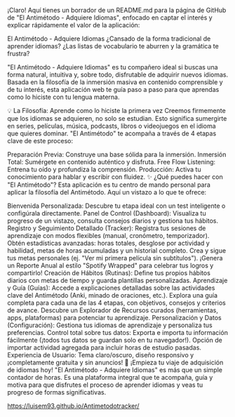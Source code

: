 ¡Claro! Aquí tienes un borrador de un README.md para la página de GitHub de "El Antimétodo - Adquiere Idiomas", enfocado en captar el interés y explicar rápidamente el valor de la aplicación:

El Antimétodo - Adquiere Idiomas
¿Cansado de la forma tradicional de aprender idiomas? ¿Las listas de vocabulario te aburren y la gramática te frustra?

"El Antimétodo - Adquiere Idiomas" es tu compañero ideal si buscas una forma natural, intuitiva y, sobre todo, disfrutable de adquirir nuevos idiomas. Basada en la filosofía de la inmersión masiva en contenido comprensible y de tu interés, esta aplicación web te guía paso a paso para que aprendas como lo hiciste con tu lengua materna.

💡 La Filosofía: Aprende como lo hiciste la primera vez
Creemos firmemente que los idiomas se adquieren, no solo se estudian. Esto significa sumergirte en series, películas, música, podcasts, libros o videojuegos en el idioma que quieres dominar. "El Antimétodo" te acompaña a través de 4 etapas clave de este proceso:

Preparación Previa: Construye una base sólida para la inmersión.
Inmersión Total: Sumérgete en contenido auténtico y disfruta.
Free Flow Listening: Entrena tu oído y profundiza la comprensión.
Producción: Activa tu conocimiento para hablar y escribir con fluidez.
✨ ¿Qué puedes hacer con "El Antimétodo"?
Esta aplicación es tu centro de mando personal para aplicar la filosofía del Antimétodo. Aquí un vistazo a lo que te ofrece:

Bienvenida Personalizada: Descubre tu etapa ideal con un test inteligente o configúrala directamente.
Panel de Control (Dashboard): Visualiza tu progreso de un vistazo, consulta consejos diarios y gestiona tus hábitos.
Registro y Seguimiento Detallado (Tracker):
Registra tus sesiones de aprendizaje con modos flexibles (manual, cronómetro, temporizador).
Obtén estadísticas avanzadas: horas totales, desglose por actividad y habilidad, metas de horas acumuladas y un historial completo.
Crea y sigue tus metas personales (ej. "Ver mi primera película sin subtítulos").
¡Genera un Reporte Anual al estilo "Spotify Wrapped" para celebrar tus logros y compartirlo!
Creación de Hábitos (Rutinas): Define tus propios hábitos diarios con metas de tiempo y guarda plantillas personalizadas.
Aprendizaje y Guía (Guías):
Accede a explicaciones detalladas sobre las actividades clave del Antimétodo (Anki, minado de oraciones, etc.).
Explora una guía completa para cada una de las 4 etapas, con objetivos, consejos y criterios de avance.
Descubre un Explorador de Recursos curados (herramientas, apps, plataformas) para potenciar tu aprendizaje.
Personalización y Datos (Configuración):
Gestiona tus idiomas de aprendizaje y personaliza tus preferencias.
Control total sobre tus datos: Exporta e importa tu información fácilmente (¡todos tus datos se guardan solo en tu navegador!).
Opción de importar actividad agregada para incluir horas de estudio pasadas.
Experiencia de Usuario: Tema claro/oscuro, diseño responsivo y ¡completamente gratuita y sin anuncios!
🚀 ¡Empieza tu viaje de adquisición de idiomas hoy!
"El Antimétodo - Adquiere Idiomas" es más que un simple contador de horas. Es una plataforma integral que te acompaña, guía y motiva para que disfrutes el proceso de aprender idiomas y veas tu progreso de formas significativas.

https://luisem93.github.io/Antimetodotracker/
